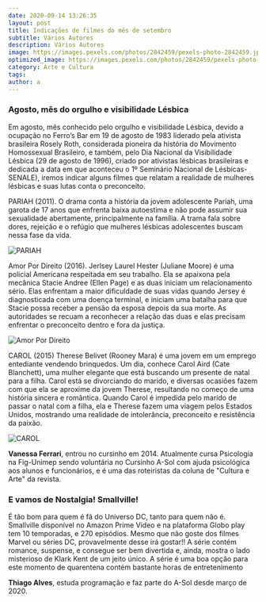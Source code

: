 ```yaml
---
date: 2020-09-14 13:26:35
layout: post
title: Indicações de filmes do mês de setembro
subtitle: Vários Autores
description: Vários Autores
image: https://images.pexels.com/photos/2842459/pexels-photo-2842459.jpeg
optimized_image: https://images.pexels.com/photos/2842459/pexels-photo-2842459.jpeg
category: Arte e Cultura
tags:
author: a
---
```


<h3>Agosto, mês do orgulho e visibilidade Lésbica</h3>
Em agosto, mês conhecido pelo orgulho e visibilidade Lésbica, devido a ocupação no Ferro’s Bar em 19 de agosto de 1983 liderado pela ativista brasileira Rosely Roth, considerada pioneira da história do Movimento Homossexual Brasileiro, e também, pelo Dia Nacional da Visibilidade Lésbica (29 de agosto de 1996), criado por ativistas lésbicas brasileiras e dedicada a data em que aconteceu o 1º Seminário Nacional de Lésbicas- SENALE), iremos indicar alguns filmes que relatam a realidade de mulheres lésbicas e suas lutas conta o preconceito.

PARIAH (2011). O drama conta a história da jovem adolescente Pariah, uma garota de 17 anos que enfrenta baixa autoestima e não pode assumir sua sexualidade abertamente, principalmente na família. A trama fala sobre dores, rejeição e o refúgio que mulheres lésbicas adolescentes buscam nessa fase da vida. 

![PARIAH](https://upload.wikimedia.org/wikipedia/pt/d/df/Pariah.png "PARIAH")

Amor Por Direito (2016). Jerlsey Laurel Hester (Juliane Moore) é uma policial Americana respeitada em seu trabalho. Ela se apaixona pela mecânica Stacie Andree (Ellen Page) e as duas iniciam um relacionamento sério. Elas enfrentam a maior dificuldade de suas vidas quando Jersey é diagnosticada com uma doença terminal, e iniciam uma batalha para que Stacie possa receber a pensão da esposa depois da sua morte. As autoridades se recuam a reconhecer a relação das duas e elas precisam enfrentar o preconceito dentro e fora da justiça. 	 

![Amor Por Direito](https://conteudo.imguol.com.br/c/entretenimento/43/2016/04/18/poster-do-filme-amor-por-direito-1461015972765_615x300.jpg "Amor Por Direito")

CAROL (2015) Therese Belivet (Rooney Mara) é uma jovem em um emprego entediante vendendo brinquedos. Um dia, conhece Carol Aird (Cate Blanchett), uma mulher elegante que está buscando um presente de natal para a filha. Carol está se divorciando do marido, e diversas ocasiões fazem com que ela se aproxime da jovem Therese, resultando no começo de uma história sincera e romântica. Quando Carol é impedida pelo marido de passar o natal com a filha, ela e Therese fazem uma viagem pelos Estados Unidos, mostrando uma realidade de intolerância, preconceito e resistência da paixão.         

![CAROL](https://encrypted-tbn0.gstatic.com/images?q=tbn%3AANd9GcSYfjDd4O21o_3WiIETLCk1q0Icb0rC5nSSVA&usqp=CAU "CAROL")

**Vanessa Ferrari**, entrou no cursinho em 2014. Atualmente cursa Psicologia na Fig-Unimep sendo voluntária no Cursinho A-Sol com ajuda psicológica aos alunos e funcionários, e é uma das roteiristas da coluna de "Cultura e Arte" da revista.

<h3>E vamos de Nostalgia! Smallville!</h3>
É tão bom para quem é fã do Universo DC, tanto para quem não é.
Smallville disponível no Amazon Prime Video e na plataforma Globo play  tem 10 temporadas, e 270 episódios.
Mesmo que não goste dos filmes Marvel ou séries DC, provavelmente desse irá gostar!!
A série contém romance, suspense, e consegue ser bem divertida e, ainda,  mostra o lado misterioso de Klark Kent de um jeito único.
A série é uma boa opção para este momento de quarentena contém bastante horas de entretenimento

**Thiago Alves**, estuda programação e faz parte do A-Sol desde março de 2020.
